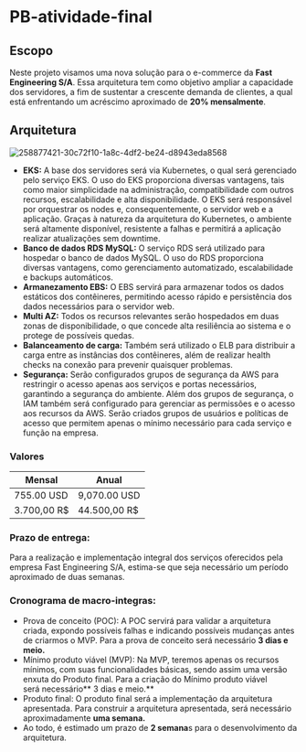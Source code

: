 # PB-atividade-final

## Escopo
Neste projeto visamos uma nova solução para o e-commerce da **Fast Engineering S/A**. Essa arquitetura tem como objetivo ampliar a capacidade dos servidores, a fim de sustentar a crescente demanda de clientes, a qual está enfrentando um acréscimo aproximado de **20% mensalmente**.
## Arquitetura
![258877421-30c72f10-1a8c-4df2-be24-d8943eda8568](https://github.com/vitortoniolo/PB-atividade-final/assets/133904035/7ced1a9f-edb4-4e72-99f6-1971cf85a027)
- **EKS:**
A base dos servidores será via Kubernetes, o qual será gerenciado pelo serviço EKS. O uso do EKS proporciona diversas vantagens, tais como maior simplicidade na administração, compatibilidade com outros recursos, escalabilidade e alta disponibilidade.
O EKS será responsável por orquestrar os nodes e, consequentemente, o servidor web e a aplicação. Graças à natureza da arquitetura do Kubernetes, o ambiente será altamente disponível, resistente a falhas e permitirá a aplicação realizar atualizações sem downtime.
- **Banco de dados RDS MySQL:**
O serviço RDS será utilizado para hospedar o banco de dados MySQL. O uso do RDS proporciona diversas vantagens, como gerenciamento automatizado, escalabilidade e backups automáticos.
- **Armanezamento EBS:**
O EBS servirá para armazenar todos os dados estáticos dos contêineres, permitindo acesso rápido e persistência dos dados necessários para o servidor web.
- **Multi AZ:**
Todos os recursos relevantes serão hospedados em duas zonas de disponibilidade, o que concede alta resiliência ao sistema e o protege de possíveis quedas.
- **Balanceamento de carga:**
Também será utilizado o ELB para distribuir a carga entre as instâncias dos contêineres, além de realizar health checks na conexão para prevenir quaisquer problemas.
- **Segurança:**
Serão configurados grupos de segurança da AWS para restringir o acesso apenas aos serviços e portas necessários, garantindo a segurança do ambiente. Além dos grupos de segurança, o IAM também será configurado para gerenciar as permissões e o acesso aos recursos da AWS. Serão criados grupos de usuários e políticas de acesso que permitem apenas o mínimo necessário para cada serviço e função na empresa.

### Valores
| Mensal  | Anual  |
| ------------ | ------------ |
| 755.00 USD  | 9,070.00 USD  |
| 3.700,00 R$  | 44.500,00 R$   |

### Prazo de entrega:
Para a realização e implementação integral dos serviços oferecidos pela empresa Fast Engineering S/A, estima-se que seja necessário um período aproximado de duas semanas.

### Cronograma de macro-integras:
- Prova de conceito (POC): A POC servirá para validar a arquitetura criada, expondo possíveis falhas e indicando possíveis mudanças antes de criarmos o MVP. Para a prova de conceito será necessário **3 dias e meio.**
- Mínimo produto viável (MVP): Na MVP, teremos apenas os recursos mínimos, com suas funcionalidades básicas, sendo assim uma versão enxuta do Produto final. Para a criação do Mínimo produto viável será necessário** 3 dias e meio.**
- Produto final: O produto final será a implementação da arquitetura apresentada. Para construir a arquitetura apresentada, será necessário aproximadamente **uma semana.**
- Ao todo, é estimado um prazo de **2 semana**s para o desenvolvimento da arquitetura.
